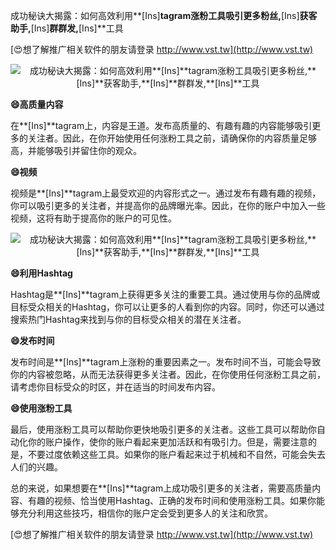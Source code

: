 成功秘诀大揭露：如何高效利用**[Ins]**tagram涨粉工具吸引更多粉丝,**[Ins]**获客助手,**[Ins]**群群发,**[Ins]**工具

[😍想了解推广相关软件的朋友请登录 http://www.vst.tw](http://www.vst.tw)

 <center><img src="https://vst.tw/MP4/tuiguang/png/4.png" alt="成功秘诀大揭露：如何高效利用**[Ins]**tagram涨粉工具吸引更多粉丝,**[Ins]**获客助手,**[Ins]**群群发,**[Ins]**工具"></center>

**😄高质量内容**

在**[Ins]**tagram上，内容是王道。发布高质量的、有趣有趣的内容能够吸引更多的关注者。因此，在你开始使用任何涨粉工具之前，请确保你的内容质量足够高，并能够吸引并留住你的观众。

**😄视频**

视频是**[Ins]**tagram上最受欢迎的内容形式之一。通过发布有趣有趣的视频，你可以吸引更多的关注者，并提高你的品牌曝光率。因此，在你的账户中加入一些视频，这将有助于提高你的账户的可见性。

 <center><img src="https://vst.tw/MP4/tuiguang/png/4.png" alt="成功秘诀大揭露：如何高效利用**[Ins]**tagram涨粉工具吸引更多粉丝,**[Ins]**获客助手,**[Ins]**群群发,**[Ins]**工具"></center>

**😄利用Hashtag**

Hashtag是**[Ins]**tagram上获得更多关注的重要工具。通过使用与你的品牌或目标受众相关的Hashtag，你可以让更多的人看到你的内容。同时，你还可以通过搜索热门Hashtag来找到与你的目标受众相关的潜在关注者。

**😄发布时间**

发布时间是**[Ins]**tagram上涨粉的重要因素之一。发布时间不当，可能会导致你的内容被忽略，从而无法获得更多关注者。因此，在你使用任何涨粉工具之前，请考虑你目标受众的时区，并在适当的时间发布内容。

**😄使用涨粉工具**

最后，使用涨粉工具可以帮助你更快地吸引更多的关注者。这些工具可以帮助你自动化你的账户操作，使你的账户看起来更加活跃和有吸引力。但是，需要注意的是，不要过度依赖这些工具。如果你的账户看起来过于机械和不自然，可能会失去人们的兴趣。

总的来说，如果想要在**[Ins]**tagram上成功吸引更多的关注者，需要高质量内容、有趣的视频、恰当使用Hashtag、正确的发布时间和使用涨粉工具。如果你能够充分利用这些技巧，相信你的账户定会受到更多人的关注和欣赏。

[😍想了解推广相关软件的朋友请登录 http://www.vst.tw](http://www.vst.tw)



